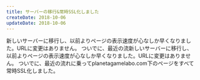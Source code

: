 ```yaml
---
title: サーバーの移行&常時SSL化しました
createDate: 2018-10-06
updateDate: 2018-10-06
---
```


新しいサーバーに移行し、以前よりページの表示速度が心なしか早くなりました。URLに変更はありません。 ついでに、最近の流新しいサーバーに移行し、以前よりページの表示速度が心なしか早くなりました。URLに変更はありません。
ついでに、最近の流れに乗ってplanetagamelabo.com下のページをすべて常時SSL化しました。
